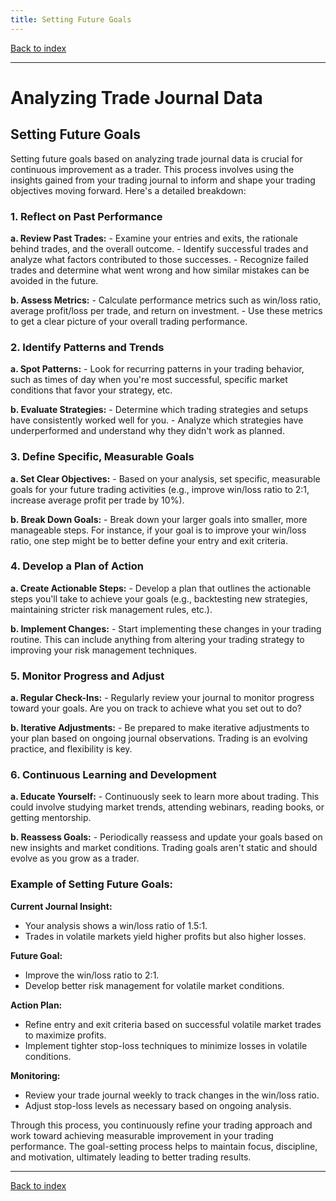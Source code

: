 ```yaml
---
title: Setting Future Goals
---
```


[Back to index](index.html)

---
# Analyzing Trade Journal Data
## Setting Future Goals

Setting future goals based on analyzing trade journal data is crucial for continuous improvement as a trader. This process involves using the insights gained from your trading journal to inform and shape your trading objectives moving forward. Here's a detailed breakdown:

### **1. Reflect on Past Performance**
   **a. Review Past Trades:**
      - Examine your entries and exits, the rationale behind trades, and the overall outcome.
      - Identify successful trades and analyze what factors contributed to those successes.
      - Recognize failed trades and determine what went wrong and how similar mistakes can be avoided in the future.
   
   **b. Assess Metrics:**
      - Calculate performance metrics such as win/loss ratio, average profit/loss per trade, and return on investment.
      - Use these metrics to get a clear picture of your overall trading performance.

### **2. Identify Patterns and Trends**
   **a. Spot Patterns:**
      - Look for recurring patterns in your trading behavior, such as times of day when you're most successful, specific market conditions that favor your strategy, etc.
   
   **b. Evaluate Strategies:**
      - Determine which trading strategies and setups have consistently worked well for you.
      - Analyze which strategies have underperformed and understand why they didn't work as planned.

### **3. Define Specific, Measurable Goals**
   **a. Set Clear Objectives:**
      - Based on your analysis, set specific, measurable goals for your future trading activities (e.g., improve win/loss ratio to 2:1, increase average profit per trade by 10%).
   
   **b. Break Down Goals:**
      - Break down your larger goals into smaller, more manageable steps. For instance, if your goal is to improve your win/loss ratio, one step might be to better define your entry and exit criteria.

### **4. Develop a Plan of Action**
   **a. Create Actionable Steps:**
      - Develop a plan that outlines the actionable steps you'll take to achieve your goals (e.g., backtesting new strategies, maintaining stricter risk management rules, etc.).
   
   **b. Implement Changes:**
      - Start implementing these changes in your trading routine. This can include anything from altering your trading strategy to improving your risk management techniques.

### **5. Monitor Progress and Adjust**
   **a. Regular Check-Ins:**
      - Regularly review your journal to monitor progress toward your goals. Are you on track to achieve what you set out to do?
   
   **b. Iterative Adjustments:**
      - Be prepared to make iterative adjustments to your plan based on ongoing journal observations. Trading is an evolving practice, and flexibility is key.

### **6. Continuous Learning and Development**
   **a. Educate Yourself:**
      - Continuously seek to learn more about trading. This could involve studying market trends, attending webinars, reading books, or getting mentorship.
   
   **b. Reassess Goals:**
      - Periodically reassess and update your goals based on new insights and market conditions. Trading goals aren't static and should evolve as you grow as a trader.

### **Example of Setting Future Goals:**

**Current Journal Insight:**
   - Your analysis shows a win/loss ratio of 1.5:1.
   - Trades in volatile markets yield higher profits but also higher losses.

**Future Goal:**
   - Improve the win/loss ratio to 2:1.
   - Develop better risk management for volatile market conditions.

**Action Plan:**
   - Refine entry and exit criteria based on successful volatile market trades to maximize profits.
   - Implement tighter stop-loss techniques to minimize losses in volatile conditions.

**Monitoring:**
   - Review your trade journal weekly to track changes in the win/loss ratio.
   - Adjust stop-loss levels as necessary based on ongoing analysis.

Through this process, you continuously refine your trading approach and work toward achieving measurable improvement in your trading performance. The goal-setting process helps to maintain focus, discipline, and motivation, ultimately leading to better trading results.

---
[Back to index](index.html)

